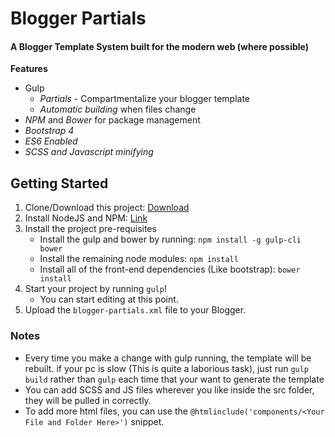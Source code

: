 # Blogger Partials

#### A Blogger Template System built for the modern web (where possible)

**Features**

* Gulp
    * *Partials* - Compartmentalize your blogger template
    * *Automatic building* when files change
* *NPM* and *Bower* for package management
* *Bootstrap 4*
* *ES6 Enabled*
* *SCSS and Javascript minifying*

## Getting Started

1. Clone/Download this project: [Download]()
1. Install NodeJS and NPM: [Link](https://nodejs.org/en/download/package-manager/)
2. Install the project pre-requisites
    * Install the gulp and bower by running: `npm install -g gulp-cli bower`
    * Install the remaining node modules: `npm install` 
    * Install all of the front-end dependencies (Like bootstrap): `bower install` 
3. Start your project by running `gulp`!
    * You can start editing at this point.
4. Upload the `blogger-partials.xml` file to your Blogger.

### Notes

* Every time you make a change with gulp running, the template will be rebuilt.
if your pc is slow (This is quite a laborious task), just run `gulp build` 
rather than `gulp` each time that your want to generate the template
* You can add SCSS and JS files wherever you like inside the src folder, they will be pulled in correctly.
* To add more html files, you can use the `@htmlinclude('components/<Your File and Folder Here>')` snippet.